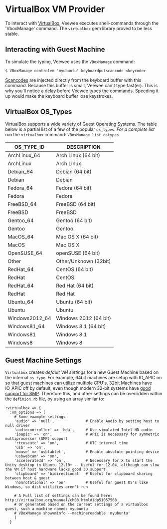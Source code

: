 # VirtualBox VM Provider

To interact with [VirtualBox](http://www.virtualbox.org/), Veewee
executes shell-commands through the 'VboxManage' command. The
`virtualbox` gem library proved to be less stable.

## Interacting with Guest Machine
To simulate the typing, Veewee uses the `VBoxManage` command:

`$ VBoxManage controlvm 'myubuntu' keyboardputscancode <keycode>`

[Scancodes](http://www.win.tue.nl/~aeb/linux/kbd/scancodes-1.html) are
injected directly
from the keyboard buffer with this command.  Because this buffer is
small, Veewee can't type fast(er). This is why you'll notice a delay
before Veewee types the commands. Speeding it up would make the keyboard
buffer lose keystrokes.

## VirtualBox OS_Types
VirtualBox supports a wide variety of Guest Operating Systems.  The
table below is a partial list of a few of the popular `os_types`.  *For
a complete list* run the `virtualbox` command: `VBoxManage list ostypes`

OS_TYPE_ID     | DESCRIPTION
-------------- | -------------------
ArchLinux_64   | Arch Linux (64 bit)
ArchLinux      | Arch Linux
Debian_64      | Debian (64 bit)
Debian         | Debian
Fedora_64      | Fedora (64 bit)
Fedora         | Fedora
FreeBSD_64     | FreeBSD (64 bit)
FreeBSD        | FreeBSD
Gentoo_64      | Gentoo (64 bit)
Gentoo         | Gentoo
MacOS_64       | Mac OS X (64 bit)
MacOS          | Mac OS X
OpenSUSE_64    | openSUSE (64 bit)
Other          | Other/Unknown (32bit)
RedHat_64      | CentOS (64 bit)
RedHat         | CentOS
RedHat_64      | Red Hat (64 bit)
RedHat         | Red Hat
Ubuntu_64      | Ubuntu (64 bit)
Ubuntu         | Ubuntu
Windows2012_64 | Windows 2012 (64 bit)
Windows81_64   | Windows 8.1 (64 bit)
Windows81      | Windows 8.1
Windows8       | Windows 8


## Guest Machine Settings
`Virtualbox` creates *default VM settings* for a new Guest Machine
based on the internal `os_type`.  For example, 64bit machines are setup
with IO_APIC on so that guest machines can utilize multiple CPU's. 32bit
Machines have IO_APIC off by default, even though modern 32-bit systems
have [good support for SMP](http://en.wikipedia.org/wiki/Intel_APIC_Architecture#Problems).
Therefore this, and other settings can be overridden within
the `definion.rb` file, by using an array similar to:

    :virtualbox => {
      :vm_options => [
        # Some example settings
        'audio' => 'null',              # Enable Audio by setting host to null driver
        'audiocontroller' => 'hda',     # Use simulated Intel HD audio
        'ioapic' => 'on',               # APIC is necessary for symmetric multiprocessor (SMP) support
        'rtcuseutc' => 'on',            # UTC internal time
        'usb' => 'on',
        'mouse' => 'usbtablet',         # Enable absolute pointing device
        'usbwebcam' => 'on',
        'accelerate3d' => 'on',         # Necessary for X to start the Unity desktop in Ubuntu 12.10+ -- Useful for 12.04, although can slow the VM if host hardware lacks good 3D support
        'clipboard' => 'bidirectional'  # Useful for clipboard sharing between host & guest
        'nonrotational' => 'on'         # Useful for guest OS's like Windows, so disk utilities aren't run

        # A Full list of settings can be found here: http://virtualbox.org/manual/ch08.html#idp51057568
        # Or generated based on the current settings of a virtualbox guest, such a machine named: myubuntu
        # VBoxManage showvminfo --machinereadable 'myubuntu'
        ]
      }

